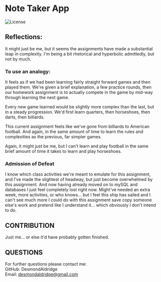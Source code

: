 # Note Taker App 
  ![License](https://img.shields.io/badge/LICENSE-none-blue)

  ## Reflections:

It might just be me, but it seems the assignments have made a substantial leap in complexity. I'm being a bit rhetorical and hyperbolic admittedly, but not by much.

### To use an analogy: 

It feels as if we had been learning fairly straight forward games and then played them. We're given a brief explanation, a few practice rounds, then our homework assignment is to actually compete in the game by mid-way through learning the next game. 

Every new game learned would be slightly more complex than the last, but in a steady progression. We'd first learn quarters, then horseshoes, then darts, then billiards.

This current assignment feels like we've gone from billiards to American football. And again, in the same amount of time to learn the rules and complexities as the previous, far simpler games.

Again, it might just be me, but I can't learn and play football in the same brief amount of time it takes to learn and play horseshoes. 

### Admission of Defeat

I know which class activities we're meant to emulate for this assignment, and I've made the slightest of headway, but just become overwhelmed by this assignment. And now having already moved on to mySQL and databases I just feel completely lost right now. Might've needed an extra week, more activities, or who knows... but I feel this ship has sailed and I can't see much more I could do with this assignment save copy someone else's work and pretend like I understand it... which obviously I don't intend to do.

  ## CONTRIBUTION
 Just me... or else it'd have probably gotten finished.

  ## QUESTIONS
  For further questions please contact me: <br>
  GitHub: DesmondAldridge <br>
  Email: desmondaldridge@gmail.com